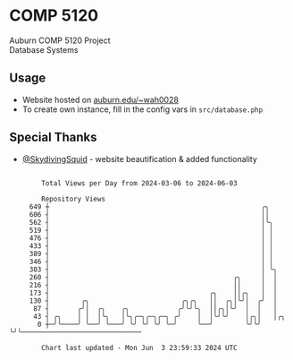 # COMP 5120
Auburn COMP 5120 Project  
Database Systems

## Usage
- Website hosted on [auburn.edu/~wah0028](https://webhome.auburn.edu/~wah0028/)
- To create own instance, fill in the config vars in `src/database.php`

## Special Thanks
- [@SkydivingSquid](https://github.com/SkydivingSquid) - website beautification & added functionality

```

        Total Views per Day from 2024-03-06 to 2024-06-03

        Repository Views
     649 ┼                                                     ╭╮
     606 ┤                                                     ││
     562 ┤                                                     │╰╮
     519 ┤                                                     │ │
     476 ┤                                                     │ │
     433 ┤                                                     │ │
     389 ┤                                                     │ │
     346 ┤                                                     │ │
     303 ┤                                                     │ ╰╮
     260 ┤                                              ╭╮     │  │
     216 ┤                                              ││     │  │
     173 ┤                                        ╭╮    ││╭╮   │  │
     130 ┤        ╭╮                       ╭╮╭╮   ││  ╭╮│╰╯│  ╭╯  │
      87 ┤       ╭╯│  ╭╮    ╭╮            ╭╯╰╯╰╮  ││╭╮│╰╯  │  │   │
      43 ┤ ╭╮    │ │  │╰╮   │╰╮╭─╮╭─╮╭─╮ ╭╯    │  │╰╯╰╯    │╭╮│   │╭╮
       0 ┼─╯╰────╯ ╰──╯ ╰───╯ ╰╯ ╰╯ ╰╯ ╰─╯     ╰──╯        ╰╯╰╯   ╰╯╰──────────────────────────────

        Chart last updated - Mon Jun  3 23:59:33 2024 UTC
        
```
